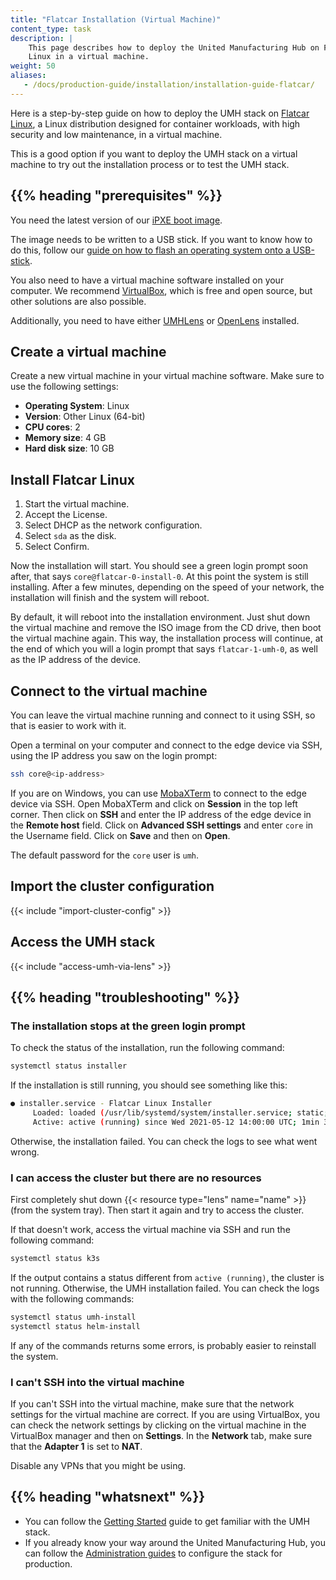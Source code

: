 ```yaml
---
title: "Flatcar Installation (Virtual Machine)"
content_type: task
description: |
    This page describes how to deploy the United Manufacturing Hub on Flatcar
    Linux in a virtual machine.
weight: 50
aliases:
   - /docs/production-guide/installation/installation-guide-flatcar/
---
```


<!-- overview -->

Here is a step-by-step guide on how to deploy the UMH stack on
[Flatcar Linux](https://www.flatcar.org/), a Linux distribution designed for
container workloads, with high security and low maintenance, in a virtual machine.

This is a good option if you want to deploy the UMH stack on a virtual machine
to try out the installation process or to test the UMH stack.

## {{% heading "prerequisites" %}}

You need the latest version of our
[iPXE boot image](https://github.com/united-manufacturing-hub/ipxe/releases/latest/download/ipxe-x86_64-bios.iso).

The image needs to be written to a USB stick. If you want to know how to do this,
follow our
[guide on how to flash an operating system onto a USB-stick](https://learn.umh.app/course/flashing-an-operating-system-onto-a-usb-stick/).

You also need to have a virtual machine software installed on your computer. We
recommend [VirtualBox](https://www.virtualbox.org/), which is free and open
source, but other solutions are also possible.

Additionally, you need to have either [UMHLens](https://github.com/united-manufacturing-hub/UMHLens)
or [OpenLens](https://github.com/MuhammedKalkan/OpenLens) installed.

<!-- steps -->

## Create a virtual machine

Create a new virtual machine in your virtual machine software. Make sure to
use the following settings:

- **Operating System**: Linux
- **Version**: Other Linux (64-bit)
- **CPU cores**: 2
- **Memory size**: 4 GB
- **Hard disk size**: 10 GB

## Install Flatcar Linux

1. Start the virtual machine.
2. Accept the License.
3. Select DHCP as the network configuration.
4. Select `sda` as the disk.
5. Select Confirm.

Now the installation will start. You should see a green login prompt soon after,
that says `core@flatcar-0-install-0`. At this point the system is still
installing. After a few minutes, depending on the speed of your network, the
installation will finish and the system will reboot.

By default, it will reboot into the installation environment. Just shut down the
virtual machine and remove the ISO image from the CD drive, then boot the
virtual machine again. This way, the installation process will continue, at the
end of which you will a login prompt that says `flatcar-1-umh-0`, as well as
the IP address of the device.

## Connect to the virtual machine

You can leave the virtual machine running and connect to it using SSH, so that
is easier to work with it.

Open a terminal on your computer and connect to the edge device via SSH, using
the IP address you saw on the login prompt:

```bash
ssh core@<ip-address>
```

If you are on Windows, you can use [MobaXTerm](https://mobaxterm.mobatek.net/)
to connect to the edge device via SSH. Open MobaXTerm and click on **Session**
in the top left corner. Then click on **SSH** and enter the IP address of the
edge device in the **Remote host** field. Click on **Advanced SSH settings** and
enter `core` in the Username field. Click on **Save** and then on **Open**.

The default password for the `core` user is `umh`.

## Import the cluster configuration

{{< include "import-cluster-config" >}}

## Access the UMH stack

{{< include "access-umh-via-lens" >}}

<!-- Optional section, but recommended; write the problem/question in H3 -->
## {{% heading "troubleshooting" %}}

### The installation stops at the green login prompt

To check the status of the installation, run the following command:

```bash
systemctl status installer
```

If the installation is still running, you should see something like this:

```bash
● installer.service - Flatcar Linux Installer
     Loaded: loaded (/usr/lib/systemd/system/installer.service; static; vendor preset: enabled)
     Active: active (running) since Wed 2021-05-12 14:00:00 UTC; 1min 30s ago
```

Otherwise, the installation failed. You can check the logs to see what went wrong.

### I can access the cluster but there are no resources

First completely shut down {{< resource type="lens" name="name" >}} (from the
system tray). Then start it again and try to access the cluster.

If that doesn't work, access the virtual machine via SSH and run the following
command:

```bash
systemctl status k3s
```

If the output contains a status different from `active (running)`, the cluster
is not running. Otherwise, the UMH installation failed. You can check the logs
with the following commands:

```bash
systemctl status umh-install
systemctl status helm-install
```

If any of the commands returns some errors, is probably easier to reinstall the
system.

### I can't SSH into the virtual machine

If you can't SSH into the virtual machine, make sure that the network settings
for the virtual machine are correct. If you are using VirtualBox, you can check
the network settings by clicking on the virtual machine in the VirtualBox
manager and then on **Settings**. In the **Network** tab, make sure that the
**Adapter 1** is set to **NAT**.

Disable any VPNs that you might be using.

<!-- Optional section; add links to information related to this topic. -->
## {{% heading "whatsnext" %}}

- You can follow the [Getting Started](https://learn.umh.app/getstarted) guide
  to get familiar with the UMH stack.
- If you already know your way around the United Manufacturing Hub, you can
  follow the [Administration guides](/docs/production-guide/administration/) to
  configure the stack for production.
